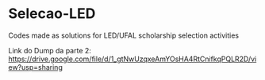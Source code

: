 # Selecao-LED
Codes made as solutions for LED/UFAL scholarship selection activities

Link do Dump da parte 2: https://drive.google.com/file/d/1_gtNwUzqxeAmYOsHA4RtCnifkqPQLR2D/view?usp=sharing
